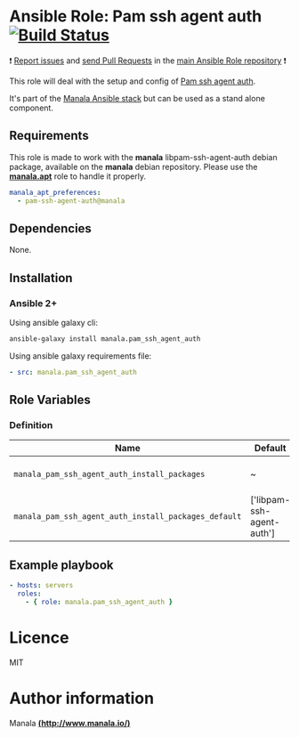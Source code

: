 # Ansible Role: Pam ssh agent auth [![Build Status](https://travis-ci.org/manala/ansible-role-pam_ssh_agent_auth.svg?branch=master)](https://travis-ci.org/manala/ansible-role-pam_ssh_agent_auth)

:exclamation: [Report issues](https://github.com/manala/ansible-roles/issues) and [send Pull Requests](https://github.com/manala/ansible-roles/pulls) in the [main Ansible Role repository](https://github.com/manala/ansible-roles) :exclamation:

This role will deal with the setup and config of [Pam ssh agent auth](http://pamsshagentauth.sourceforge.net/).

It's part of the [Manala Ansible stack](http://www.manala.io) but can be used as a stand alone component.

## Requirements

This role is made to work with the __manala__ libpam-ssh-agent-auth debian package, available on the __manala__ debian repository. Please use the [**manala.apt**](https://galaxy.ansible.com/manala/apt/) role to handle it properly.

```yaml
manala_apt_preferences:
  - pam-ssh-agent-auth@manala
```

## Dependencies

None.

## Installation

### Ansible 2+

Using ansible galaxy cli:

```bash
ansible-galaxy install manala.pam_ssh_agent_auth
```

Using ansible galaxy requirements file:

```yaml
- src: manala.pam_ssh_agent_auth
```

## Role Variables

### Definition

| Name                                                | Default                    | Type    | Description                            |
| ---------------------------------------------------- | ------------------------- | ------- | -------------------------------------- |
| `manala_pam_ssh_agent_auth_install_packages`         | ~                         | Array   | Dependency packages to install         |
| `manala_pam_ssh_agent_auth_install_packages_default` | ['libpam-ssh-agent-auth'] | Array   | Default dependency packages to install |

## Example playbook

```yaml
- hosts: servers
  roles:
    - { role: manala.pam_ssh_agent_auth }
```

# Licence

MIT

# Author information

Manala [**(http://www.manala.io/)**](http://www.manala.io)
